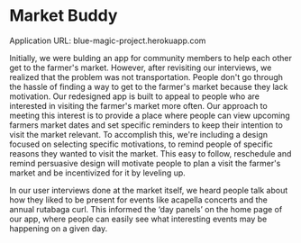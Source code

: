 # Market Buddy

Application URL: blue-magic-project.herokuapp.com

Initially, we were bulding an app for community members to help each other get to the farmer's market. However, after revisiting our interviews, we realized that the problem was not transportation. People don't go through the hassle of finding a way to get to the farmer's market because they lack motivation. Our redesigned app is built to appeal to people who are interested in visiting the farmer's market more often. Our approach to meeting this interest is to provide a place where people can view upcoming farmers market dates and set specific reminders to keep their intention to visit the market relevant. To accomplish this, we're including a design focused on selecting specific motivations, to remind people of specific reasons they wanted to visit the market. This easy to follow, reschedule and remind persuasive design will motivate people to plan a visit the farmer's market and be incentivized for it by leveling up.

In our user interviews done at the market itself, we heard people talk about how they liked to be present for events like acapella concerts and the annual rutabaga curl. This informed the ‘day panels’ on the home page of our app, where people can easily see what interesting events may be happening on a given day.
